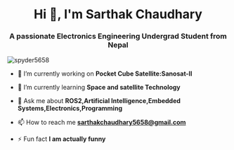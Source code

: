 <h1 align="center">Hi 👋, I'm Sarthak Chaudhary</h1>
<h3 align="center">A passionate Electronics Engineering Undergrad Student from Nepal</h3>

<p align="left"> <img src="https://komarev.com/ghpvc/?username=spyder5658&label=Profile%20views&color=0e75b6&style=flat" alt="spyder5658" /> </p>

- 🔭 I’m currently working on **Pocket Cube Satellite:Sanosat-II**

- 🌱 I’m currently learning **Space and satellite Technology**

- 💬 Ask me about **ROS2,Artificial Intelligence,Embedded Systems,Electronics,Programming**

- 📫 How to reach me **sarthakchaudhary5658@gmail.com**

- ⚡ Fun fact **I am actually funny**

